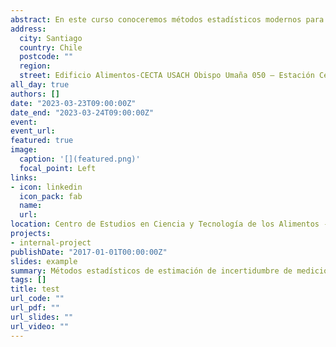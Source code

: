 ```yaml
---
abstract: En este curso conoceremos métodos estadísticos modernos para la estimación de incertidumbre de medición
address:
  city: Santiago
  country: Chile
  postcode: ""
  region: 
  street: Edificio Alimentos-CECTA USACH Obispo Umaña 050 – Estación Central
all_day: true
authors: []
date: "2023-03-23T09:00:00Z"
date_end: "2023-03-24T09:00:00Z"
event: 
event_url: 
featured: true
image:
  caption: '[](featured.png)'
  focal_point: Left
links:
- icon: linkedin
  icon_pack: fab
  name: 
  url: 
location: Centro de Estudios en Ciencia y Tecnología de los Alimentos - CECTA USACH
projects:
- internal-project
publishDate: "2017-01-01T00:00:00Z"
slides: example
summary: Métodos estadísticos de estimación de incertidumbre de medición
tags: []
title: test
url_code: ""
url_pdf: ""
url_slides: ""
url_video: ""
---
```






<!---
{{% callout note %}}
Click on the **Slides** button above to view the built-in slides feature.
{{% /callout %}}

Slides can be added in a few ways:

- **Create** slides using Wowchemy's [*Slides*](https://wowchemy.com/docs/managing-content/#create-slides) feature and link using `slides` parameter in the front matter of the talk file
- **Upload** an existing slide deck to `static/` and link using `url_slides` parameter in the front matter of the talk file
- **Embed** your slides (e.g. Google Slides) or presentation video on this page using [shortcodes](https://wowchemy.com/docs/writing-markdown-latex/).

Further event details, including [page elements](https://wowchemy.com/docs/writing-markdown-latex/) such as image galleries, can be added to the body of this page.
-->

